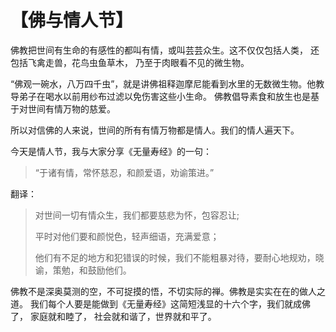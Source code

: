 # 【佛与情人节】

佛教把世间有生命的有感性的都叫有情，或叫芸芸众生。这不仅仅包括人类， 还包括飞禽走兽，花鸟虫鱼草木， 乃至于肉眼看不见的微生物。

“佛观一碗水，八万四千虫”，就是讲佛祖释迦摩尼能看到水里的无数微生物。他教导弟子在喝水以前用纱布过滤以免伤害这些小生命。
佛教倡导素食和放生也是基于对世间有情万物的慈爱。

所以对信佛的人来说，世间的所有有情万物都是情人。我们的情人遍天下。

今天是情人节，我与大家分享《无量寿经》的一句：

> “于诸有情，常怀慈忍，和颜爱语，劝谕策进。” 

翻译：

> 对世间一切有情众生，我们都要慈悲为怀，包容忍让;
>
> 平时对他们要和颜悦色，轻声细语，充满爱意；
>
> 他们有不足的地方和犯错误的时候，我们不能粗暴对待，要耐心地规劝，晓谕，策勉，和鼓励他们。

佛教不是深奥莫测的空，不可捉摸的悟，不切实际的禅。佛教是实实在在的做人之道。
我们每个人要是能做到《无量寿经》这简短浅显的十六个字，我们就成佛了， 家庭就和睦了， 社会就和谐了，世界就和平了。
